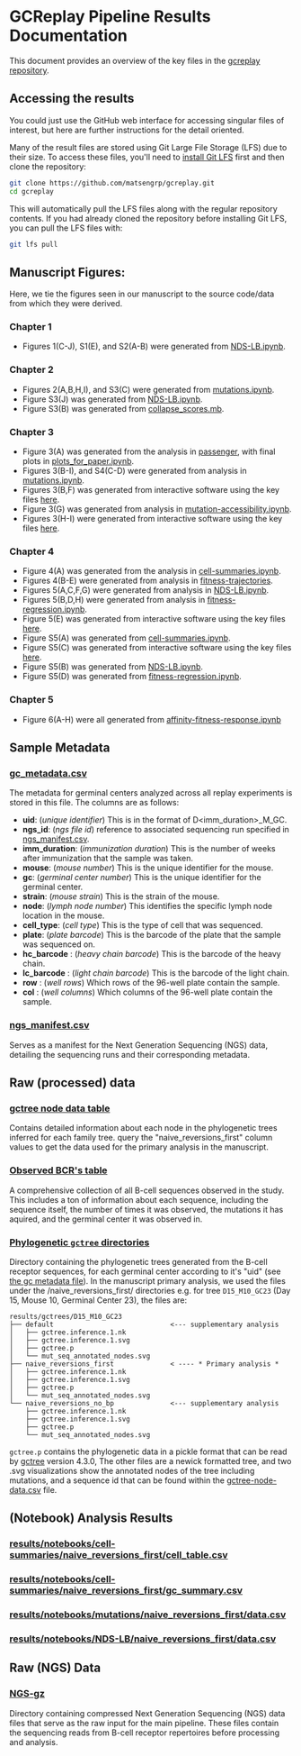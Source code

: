 # GCReplay Pipeline Results Documentation

This document provides an overview of the key files in the [gcreplay repository](https://github.com/matsengrp/gcreplay).

## Accessing the results

You could just use the GitHub web interface for accessing singular files of interest, but  here are further instructions for the detail oriented.

Many of the result files are stored using Git Large File Storage (LFS) due to their size. To access these files, you'll need to [install Git LFS](https://git-lfs.com/) first and then clone the repository:

```bash
git clone https://github.com/matsengrp/gcreplay.git
cd gcreplay
```

This will automatically pull the LFS files along with the regular repository contents. If you had already cloned the repository before installing Git LFS, you can pull the LFS files with:
```bash
git lfs pull
```

## Manuscript Figures:

Here, we tie the figures seen in our manuscript to the source code/data from which they were derived.

### Chapter 1
- Figures 1(C-J), S1(E), and S2(A-B) were generated from [NDS-LB.ipynb](https://github.com/matsengrp/gcreplay/blob/main/analysis/NDS-LB.ipynb).

### Chapter 2
- Figures 2(A,B,H,I), and S3(C) were generated from [mutations.ipynb](https://github.com/matsengrp/gcreplay/blob/main/analysis/mutations.ipynb).
- Figure S3(J) was generated from [NDS-LB.ipynb](https://github.com/matsengrp/gcreplay/blob/main/analysis/NDS-LB.ipynb).
- Figure S3(B) was generated from [collapse_scores.mb](https://github.com/jbloomlab/Ab-CGGnaive_DMS/blob/main/results/summary/collapse_scores.md).

### Chapter 3
- Figure 3(A) was generated from the analysis in [passenger](https://github.com/matsengrp/gcreplay/tree/main/passenger), with final plots in [plots_for_paper.ipynb](https://github.com/matsengrp/gcreplay/blob/main/passenger/plots_for_paper.ipynb).
- Figures 3(B-I), and S4(C-D) were generated from analysis in [mutations.ipynb](https://github.com/matsengrp/gcreplay/blob/main/analysis/mutations.ipynb).
- Figures 3(B,F) was generated from interactive software using the key files [here](https://matsen.group/gcreplay/key-files/#raw-processed-data).
- Figure 3(G) was generated from analysis in [mutation-accessibility.ipynb](https://github.com/matsengrp/gcreplay/blob/main/analysis/mutation-accessibility.ipynb).
- Figures 3(H-I) were generated from interactive software using the key files [here](https://matsen.group/gcreplay/key-files/#raw-processed-data).

### Chapter 4
- Figure 4(A) was generated from the analysis in [cell-summaries.ipynb](https://github.com/matsengrp/gcreplay/blob/main/analysis/cell-summaries.ipynb).
- Figures 4(B-E) were generated from analysis in [fitness-trajectories](https://github.com/matsengrp/gcreplay/blob/main/analysis/phenotype-trajectories.ipynb).
- Figures 5(A,C,F,G) were generated from analysis in [NDS-LB.ipynb](https://github.com/matsengrp/gcreplay/blob/main/analysis/NDS-LB.ipynb).
- Figures 5(B,D,H) were generated from analysis in [fitness-regression.ipynb](https://github.com/matsengrp/gcreplay/blob/main/analysis/fitness-regression.ipynb).
- Figure 5(E) was generated from interactive software using the key files [here](https://matsen.group/gcreplay/key-files/#raw-processed-data).
- Figure S5(A) was generated from [cell-summaries.ipynb](https://github.com/matsengrp/gcreplay/blob/main/analysis/cell-summaries.ipynb).
- Figure S5(C) was generated from interactive software using the key files [here](https://matsen.group/gcreplay/key-files/#raw-processed-data).
- Figure S5(B) was generated from [NDS-LB.ipynb](https://github.com/matsengrp/gcreplay/blob/main/analysis/NDS-LB.ipynb).
- Figure S5(D) was generated from [fitness-regression.ipynb](https://github.com/matsengrp/gcreplay/blob/main/analysis/fitness-regression.ipynb).

### Chapter 5
- Figure 6(A-H) were all generated from [affinity-fitness-response.ipynb](https://github.com/matsengrp/gcreplay/blob/main/analysis/affinity-fitness-response.ipynb)


## Sample Metadata 

### [gc_metadata.csv](https://github.com/matsengrp/gcreplay/blob/main/gc_metadata.csv)

The metadata for germinal centers analyzed across all replay experiments is stored in this file. The columns are as follows:

- **uid**: (_unique identifier_) This is in the format of D<imm_duration>_M<mouse>_GC<gc>. 
- **ngs_id**: (_ngs file id_) reference to associated sequencing run specified in [ngs_manifest.csv](https://github.com/matsengrp/gcreplay/blob/main/ngs_manifest.csv).
- **imm_duration**: (_immunization duration_) This is the number of weeks after immunization that the sample was taken.
- **mouse**: (_mouse number_) This is the unique identifier for the mouse.
- **gc**: (_germinal center number_) This is the unique identifier for the germinal center.
- **strain**: (_mouse strain_) This is the strain of the mouse.
- **node**: (_lymph node number_) This identifies the specific lymph node location in the mouse.
- **cell_type**: (_cell type_) This is the type of cell that was sequenced.
- **plate**: (_plate barcode_) This is the barcode of the plate that the sample was sequenced on.
- **hc_barcode** : (_heavy chain barcode_) This is the barcode of the heavy chain.
- **lc_barcode** : (_light chain barcode_) This is the barcode of the light chain.
- **row** : (_well rows_) Which rows of the 96-well plate contain the sample.
- **col** : (_well columns_) Which columns of the 96-well plate contain the sample.


### [ngs_manifest.csv](https://github.com/matsengrp/gcreplay/blob/main/ngs_manifest.csv)
Serves as a manifest for the Next Generation Sequencing (NGS) data, detailing the sequencing runs and their corresponding metadata.

## Raw (processed) data

### [gctree node data table](https://github.com/matsengrp/gcreplay/blob/main/results/gctree-node-data.csv)
Contains detailed information about each node in the phylogenetic trees inferred for each family tree. query the "naive_reversions_first" column values to get the data used for the primary analysis in the manuscript.

### [Observed BCR's table](https://github.com/matsengrp/gcreplay/blob/main/results/observed-seqs.csv)
A comprehensive collection of all B-cell sequences observed in the study.
This includes a ton of information about each sequence, including the sequence itself, the number of times it was observed, the mutations it has aquired, and the germinal center it was observed in.

### [Phylogenetic `gctree` directories](https://github.com/matsengrp/gcreplay/blob/main/results/gctrees)

Directory containing the phylogenetic trees generated from the B-cell receptor sequences, for each germinal center according to it's "uid" (see [the gc metadata file](https://github.com/matsengrp/gcreplay/blob/main/gc_metadata.csv)).
In the manuscript primary analysis, we used the files under the /naive_reversions_first/ directories e.g. for tree `D15_M10_GC23` (Day 15, Mouse 10, Germinal Center 23), the files are:

```
results/gctrees/D15_M10_GC23
├── default                             <--- supplementary analysis
│   ├── gctree.inference.1.nk
│   ├── gctree.inference.1.svg
│   ├── gctree.p
│   └── mut_seq_annotated_nodes.svg
├── naive_reversions_first              < ---- * Primary analysis *
│   ├── gctree.inference.1.nk
│   ├── gctree.inference.1.svg
│   ├── gctree.p
│   └── mut_seq_annotated_nodes.svg
└── naive_reversions_no_bp              <--- supplementary analysis
    ├── gctree.inference.1.nk
    ├── gctree.inference.1.svg
    ├── gctree.p
    └── mut_seq_annotated_nodes.svg
```

 `gctree.p` contains the phylogenetic data in a pickle format that can be read by [gctree](https://github.com/matsengrp/gctree) version 4.3.0, The other files are a newick formatted tree, and two .svg visualizations show the annotated nodes of the tree including mutations, and a sequence id that can be found within the [gctree-node-data.csv](https://github.com/matsengrp/gcreplay/blob/main/results/gctree-node-data.csv) file.


## (Notebook) Analysis Results

### [results/notebooks/cell-summaries/naive_reversions_first/cell_table.csv](https://github.com/matsengrp/gcreplay/blob/main/results/notebooks/cell-summaries/naive_reversions_first/cell_table.csv)
<!-- TODO WILL -->

### [results/notebooks/cell-summaries/naive_reversions_first/gc_summary.csv](https://github.com/matsengrp/gcreplay/blob/main/results/notebooks/cell-summaries/naive_reversions_first/gc_summary.csv)
<!-- TODO WILL -->

### [results/notebooks/mutations/naive_reversions_first/data.csv](https://github.com/matsengrp/gcreplay/blob/main/results/notebooks/mutations/naive_reversions_first/data.csv)
<!-- TODO WILL -->

### [results/notebooks/NDS-LB/naive_reversions_first/data.csv](https://github.com/matsengrp/gcreplay/blob/main/results/notebooks/NDS-LB/naive_reversions_first/data.csv)
<!-- TODO WILL -->

<!-- TODO please do the same for the files coming from 10X and phenotype trajectories -->


## Raw (NGS) Data

### [NGS-gz](https://github.com/matsengrp/gcreplay/blob/main/data/NGS-gz)
Directory containing compressed Next Generation Sequencing (NGS) data files that serve as the raw input for the main pipeline. These files contain the sequencing reads from B-cell receptor repertoires before processing and analysis.
